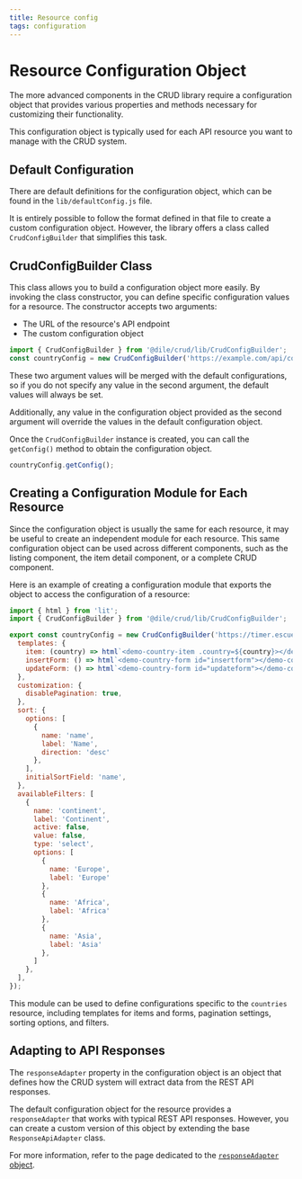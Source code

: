 ```yaml
---
title: Resource config
tags: configuration
---
```


# Resource Configuration Object

The more advanced components in the CRUD library require a configuration object that provides various properties and methods necessary for customizing their functionality.

This configuration object is typically used for each API resource you want to manage with the CRUD system.

## Default Configuration

There are default definitions for the configuration object, which can be found in the `lib/defaultConfig.js` file.

It is entirely possible to follow the format defined in that file to create a custom configuration object. However, the library offers a class called `CrudConfigBuilder` that simplifies this task.

## CrudConfigBuilder Class

This class allows you to build a configuration object more easily. By invoking the class constructor, you can define specific configuration values for a resource. The constructor accepts two arguments:

- The URL of the resource's API endpoint
- The custom configuration object

```javascript
import { CrudConfigBuilder } from '@dile/crud/lib/CrudConfigBuilder';
const countryConfig = new CrudConfigBuilder('https://example.com/api/countries', {});
```

These two argument values will be merged with the default configurations, so if you do not specify any value in the second argument, the default values will always be set.

Additionally, any value in the configuration object provided as the second argument will override the values in the default configuration object.

Once the `CrudConfigBuilder` instance is created, you can call the `getConfig()` method to obtain the configuration object.

```javascript
countryConfig.getConfig();
```

## Creating a Configuration Module for Each Resource

Since the configuration object is usually the same for each resource, it may be useful to create an independent module for each resource. This same configuration object can be used across different components, such as the listing component, the item detail component, or a complete CRUD component.

Here is an example of creating a configuration module that exports the object to access the configuration of a resource:

```javascript
import { html } from 'lit';
import { CrudConfigBuilder } from '@dile/crud/lib/CrudConfigBuilder';

export const countryConfig = new CrudConfigBuilder('https://timer.escuelait.com/api/countries', {
  templates: {
    item: (country) => html`<demo-country-item .country=${country}></demo-country-item>`,
    insertForm: () => html`<demo-country-form id="insertform"></demo-country-form>`,
    updateForm: () => html`<demo-country-form id="updateform"></demo-country-form>`,
  },
  customization: {
    disablePagination: true,
  },
  sort: {
    options: [
      {
        name: 'name',
        label: 'Name',
        direction: 'desc'
      },
    ],
    initialSortField: 'name',
  },
  availableFilters: [
    {
      name: 'continent',
      label: 'Continent',
      active: false,
      value: false,
      type: 'select',
      options: [
        {
          name: 'Europe',
          label: 'Europe'
        },
        {
          name: 'Africa',
          label: 'Africa'
        },
        {
          name: 'Asia',
          label: 'Asia'
        },
      ]
    },
  ],
});
```

This module can be used to define configurations specific to the `countries` resource, including templates for items and forms, pagination settings, sorting options, and filters.

## Adapting to API Responses

The `responseAdapter` property in the configuration object is an object that defines how the CRUD system will extract data from the REST API responses.

The default configuration object for the resource provides a `responseAdapter` that works with typical REST API responses. However, you can create a custom version of this object by extending the base `ResponseApiAdapter` class.

For more information, refer to the page dedicated to the [`responseAdapter` object](/crud/response-adapter/).